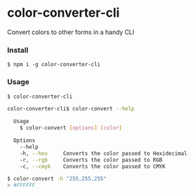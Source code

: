 # color-converter-cli

Convert colors to other forms in a handy CLI

### Install
```
$ npm i -g color-converter-cli
```

### Usage
```bash
$ color-converter-cli

color-converter-cli$ color-convert --help

  Usage
    $ color-convert [options] [color]

  Options
    --help
    -h, --hex     Converts the color passed to Hexidecimal
    -r, --rgb     Converts the color passed to RGB
    -c, --cmyk    Converts the color passed to CMYK

$ color-convert -h "255,255,255"
> #FFFFFF
```
